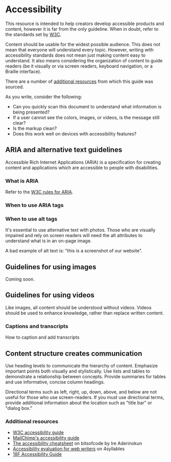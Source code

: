 # Accessibility

This resource is intended to help creators develop accessible products and content, however it is far from the only guideline. When in doubt, refer to the standards set by [W3C](http://www.w3.org/standards/webdesign/accessibility).

Content should be usable for the widest possible audience. This does not mean that everyone will understand every topic. However, writing with accessibility standards does not mean just making content easy to understand. It also means considering the organization of content to guide readers (be it visually or via screen readers, keyboard navigation, or a Braille interface).

There are a number of [additional resources](#additional-resources) from which this guide was sourced.

As you write, consider the following:

+ Can you quickly scan this document to understand what information is being presented?
+ If a user cannot see the colors, images, or videos, is the message still clear?
+ Is the markup clean?
+ Does this work well on devices with accessibility features?

## ARIA and alternative text guidelines

Accessible Rich Internet Applications (ARIA) is a specification for creating content and applications which are accessible to people with disabilities.

### What is ARIA

Refer to the [W3C rules for ARIA](https://www.w3.org/TR/using-aria/).

### When to use ARIA tags

### When to use alt tags

It's essential to use alternative text with photos. Those who are visually impaired and rely on screen readers will need the alt attributes to understand what is in an on-page image.

A bad example of alt text is: "this is a screenshot of our website".

## Guidelines for using images

Coming soon.

## Guidelines for using videos

Like images, all content should be understood without videos. Videos should be used to enhance knowledge, rather than replace written content.

### Captions and transcripts

How to caption and add transcripts

## Content structure creates communication

Use heading levels to communicate the hierarchy of content. Emphasize important points both visually and stylistically. Use lists and tables to demonstrate a relationship between concepts. Provide summaries for tables and use informative, concise column headings.

Directional terms such as left, right, up, down, above, and below are not useful for those who use screen-readers. If you must use directional terms, provide additional information about the location such as "title bar" or "dialog box."

### Additional resources

+ [W3C accessibility guide](http://www.w3.org/standards/webdesign/accessibility)
+ [MailChimp's accessibility guide](https://styleguide.mailchimp.com/writing-for-accessibility/)
+ [The accessibility cheatsheet](https://bitsofco.de/the-accessibility-cheatsheet/) on bitsofcode by  Ire Aderinokun
+ [Accessibility evaluation for web writers](http://4syllables.com.au/articles/writers-accessibility-evaluation/) on 4syllables
+ [18F Accessibility Guide](https://accessibility.18f.gov/)

